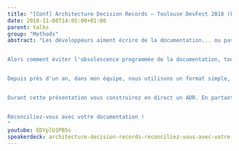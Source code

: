 ```yaml
---
title: "[Conf] Architecture Decision Records — Toulouse DevFest 2018 (FR)"
date: 2018-11-08T14:05:00+01:00
parent: talks
group: "Methods"
abstract: "Les développeurs aiment écrire de la documentation... ou pas ! Pourtant même les plus réfractaires doivent l'admettre, garder une trace des décisions techniques prises au cours d'un projet peut s'avérer indispensable pour la pérennité et maintenabilité de celui-ci.


Alors comment éviter l'obsolescence programmée de la documentation, tout en réduisant la pénibilité de la rédaction ?


Depuis près d'un an, dans mon équipe, nous utilisons un format simple, les Architecture Decision Records (ADRs), pour écrire des documents d'architecture sous la forme d'un journal immuable. Cette technique simple gagne en popularité et a donné de bons résultats sur notre projet.


Durant cette présentation vous construirez en direct un ADR. En partant d'un problème constaté sur un projet, vous élaborerez une réponse technique qui servira de base à une implémentation ultérieure. Vous décrirez les raisons qui vous poussent à faire des compromis, tout en capturant le contexte dans lequel cette décision a été prise pour référence future.


Réconciliez-vous avec votre documentation !
"
youtube: EDYplU1PB5s
speakerdeck: architecture-decision-records-reconciliez-vous-avec-votre-documentation
---
```

